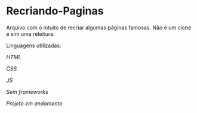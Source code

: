 # Recriando-Paginas

Arquivo com o intuito de recriar algumas páginas famosas. Não é um clone e sim uma releitura.

Linguagens utilizadas:

*HTML*

*CSS*

*JS*

*Sem frameworks*

*Projeto em andamento*
